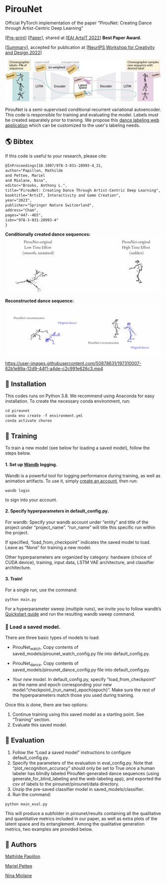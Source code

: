# PirouNet #

Official PyTorch implementation of the paper “PirouNet: Creating Dance through Artist-Centric Deep Learning”

[[Pre-print](https://arxiv.org/abs/2207.12126)] [[Paper](https://link.springer.com/chapter/10.1007/978-3-031-28993-4_31)], shared at [[EAI ArtsIT 2022](https://artsit.eai-conferences.org/2022/)] **Best Paper Award.** 

[[Summary](https://neuripscreativityworkshop.github.io/2022/papers/ml4cd2022_paper06.pdf)], accepted for publication at [[NeurIPS Workshop for Creativity and Design 2022](https://neuripscreativityworkshop.github.io/2022/#/)]


![Overview of PirouNet's LSTM+VAE architecture.](/images/pirounet_model.jpg)

PirouNet is a semi-supervised conditional recurrent variational autoencoder. This code is responsible for training and evaluating the model. Labels must be created separately prior to training. We propose this [dance labeling web application](https://github.com/mathildepapillon/pirounet_label) which can be customized to the user's labeling needs.


## 🌎 Bibtex ##
If this code is useful to your research, please cite:

```
@InProceedings{10.1007/978-3-031-28993-4_31,
author="Papillon, Mathilde
and Pettee, Mariel
and Miolane, Nina",
editor="Brooks, Anthony L.",
title="PirouNet: Creating Dance Through Artist-Centric Deep Learning",
booktitle="ArtsIT, Interactivity and Game Creation",
year="2023",
publisher="Springer Nature Switzerland",
address="Cham",
pages="447--465",
isbn="978-3-031-28993-4"
}
```

**Conditionally created dance sequences:**
![Animated dance sequences conditionally created by PirouNet.](/images/side_by_side_pirounet_originals.gif)

**Reconstructed dance sequence:**
![PirouNet reconstructs input dance.](/images/side_by_side_recon.gif)


https://user-images.githubusercontent.com/50878631/197310007-62b1e89a-12d9-44f1-a4de-c2c991e626c3.mp4



## 🏡 Installation ##

This codes runs on Python 3.8. We recommend using Anaconda for easy installation. To create the necessary conda environment, run:
```
cd pirounet
conda env create -f environment.yml
conda activate choreo
```

## 🚀 Training ##

To train a new model (see below for loading a saved model), follow the steps below.

#### 1. Set up [Wandb](https://wandb.ai/home) logging.

Wandb is a powerful tool for logging performance during training, as well as animation artifacts. To use it, simply [create an account](https://wandb.auth0.com/login?state=hKFo2SBNb0U4SjE0ZWN3OGZtbTlJWTRpYkNmU0dUTWZKSDk3Y6FupWxvZ2luo3RpZNkgODhWd254WW1zdG51RTREd0pWOGVKWVVzZkVOZ0dydGqjY2lk2SBWU001N1VDd1Q5d2JHU3hLdEVER1FISUtBQkhwcHpJdw&client=VSM57UCwT9wbGSxKtEDGQHIKABHppzIw&protocol=oauth2&nonce=dEZVS3dvYXFVSjdjZFFGdw%3D%3D&redirect_uri=https%3A%2F%2Fapi.wandb.ai%2Foidc%2Fcallback&response_mode=form_post&response_type=id_token&scope=openid%20profile%20email&signup=true), then run:
```
wandb login
```
to sign into your account.

#### 2. Specify hyperparameters in default_config.py.

For wandb: Specify your wandb account under “entity” and title of the project under “project_name”. “run_name” will title this specific run within the project.

If specified, “load_from_checkpoint” indicates the saved model to load. Leave as “None” for training a new model.

Other hyperparameters are organized by category: hardware (choice of CUDA device), training, input data, LSTM VAE architecture, and classifier architecture.

#### 3. Train!
For a single run, use the command:
```
python main.py
```
For a hyperparameter sweep (multiple runs), we invite you to follow wandb’s [Quickstart guide](https://docs.wandb.ai/guides/sweeps/quickstart) and run the resulting wandb sweep command.

### 📕 Load a saved model.
There are three basic types of models to load:
* $\text{PirouNet}_\text{watch}.$
Copy contents of saved_models/pirounet_watch_config.py file into default_config.py.

* $\text{PirouNet}_\text{dance}.$
Copy contents of saved_models/pirounet_dance_config.py file into default_config.py.

* *Your new model.*
In default_config.py, specify “load_from_checkpoint” as the name and epoch corresponding your new model:“checkpoint_{run_name}_epoch{epoch}”.
Make sure the rest of the hyperparameters match those you used during training.

Once this is done, there are two options:
1. Continue training using this saved model as a starting point. See “Training” section.
2. Evaluate this saved model.

## 🕺 Evaluation ##

1. Follow the “Load a saved model” instructions to configure default_config.py.
2. Specify the parameters of the evaluation in eval_config.py. Note that “plot_recognition_accuracy” should only be set to True once a human labeler has blindly labeled PirouNet-generated dance sequences (using generate_for_blind_labeling and the web-labeling app), and exported the csv of labels to the pirounet/pirounet/data directory.
3. Unzip the pre-saved classifier model in saved_models/classifier.
4. Run the command:
```
python main_eval.py
```
This will produce a subfolder in pirounet/results containing all the qualitative and quantitative metrics included in our paper, as well as extra plots of the latent space and its entanglement. Among the qualitative generation metrics, two examples are provided below.


## 💃 Authors ##
[Mathilde Papillon](https://mathildep.ca)

[Mariel Pettee](https://mariel-pettee.github.io/)

[Nina Miolane](https://www.ninamiolane.com/)
